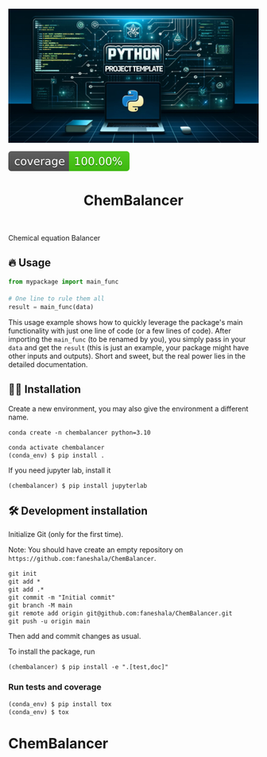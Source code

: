 ![Project Logo](assets/banner.png)

![Coverage Status](assets/coverage-badge.svg)

<h1 align="center">
ChemBalancer
</h1>

<br>


Chemical equation Balancer

## 🔥 Usage

```python
from mypackage import main_func

# One line to rule them all
result = main_func(data)
```

This usage example shows how to quickly leverage the package's main functionality with just one line of code (or a few lines of code). 
After importing the `main_func` (to be renamed by you), you simply pass in your `data` and get the `result` (this is just an example, your package might have other inputs and outputs). 
Short and sweet, but the real power lies in the detailed documentation.

## 👩‍💻 Installation

Create a new environment, you may also give the environment a different name. 

```
conda create -n chembalancer python=3.10 
```

```
conda activate chembalancer
(conda_env) $ pip install .
```

If you need jupyter lab, install it 

```
(chembalancer) $ pip install jupyterlab
```


## 🛠️ Development installation

Initialize Git (only for the first time). 

Note: You should have create an empty repository on `https://github.com:faneshala/ChemBalancer`.

```
git init
git add * 
git add .*
git commit -m "Initial commit" 
git branch -M main
git remote add origin git@github.com:faneshala/ChemBalancer.git 
git push -u origin main
```

Then add and commit changes as usual. 

To install the package, run

```
(chembalancer) $ pip install -e ".[test,doc]"
```

### Run tests and coverage

```
(conda_env) $ pip install tox
(conda_env) $ tox
```



# ChemBalancer
